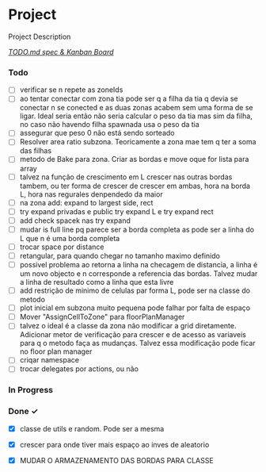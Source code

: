 # Project

Project Description

<em>[TODO.md spec & Kanban Board](https://bit.ly/3fCwKfM)</em>

### Todo

- [ ] verificar se n repete as zoneIds  
- [ ] ao tentar conectar com zona tia pode ser q a filha da tia q devia se conectar n se conected e as duas zonas acabem sem uma forma de se ligar. Ideal seria então não seria calcular o peso da tia mas sim da filha, no caso não havendo filha spawnada usa o peso da tia  
- [ ] assegurar que peso 0 não está sendo sorteado  
- [ ] Resolver area ratio subzona. Teoricamente a zona mae tem q ter a soma das filhas  
- [ ] metodo de Bake para zona. Criar as bordas e move oque for lista para array  
- [ ] talvez na função de crescimento em L crescer nas outras bordas tambem, ou ter forma de crescer de crescer em ambas, hora na borda L, hora nas regurales denpendedo da maior  
- [ ] na zona add: expand to largest side, rect  
- [ ] try expand privadas e public try expand L e try expand rect  
- [ ] add check spacek nas try expand  
- [ ] mudar is full line pq parece ser a borda completa as pode ser a linha do L que n é uma borda completa  
- [ ] trocar space por distance  
- [ ] retangular, para quando chegar no tamanho maximo definido  
- [ ] possivel problema ao retorna a linha na checagem de distancia, a linha é um novo objecto e n corresponde a referencia das bordas. Talvez mudar a linha de resultado como a linha que esta livre  
- [ ] add restrição de minimo de celulas par forma L, pode ser na classe do metodo  
- [ ] plot inicial em subzona muito pequena pode falhar por falta de espaço  
- [ ] Mover "AssignCellToZone" para floorPlanManager  
- [ ] talvez o ideal é a classe da zona não modificar a grid diretamente. Adicionar metor de verificação para crescer e de acesso as variaveis para q o metodo faça as mudanças. Talvez essa modificação pode ficar no floor plan manager  
- [ ] criqar namespace  
- [ ] trocar delegates por actions, ou não  

### In Progress


### Done ✓

- [x] classe de utils e random. Pode ser a mesma  
- [x] crescer para onde tiver mais espaço ao inves de aleatorio  
- [x] MUDAR O ARMAZENAMENTO DAS BORDAS PARA CLASSE  

